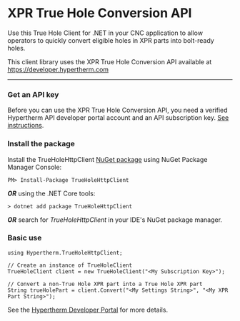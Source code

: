 # XPR True Hole Conversion API

Use this True Hole Client for .NET in your CNC application to allow operators to quickly convert eligible holes in XPR parts into bolt-ready holes.

This client library uses the XPR True Hole Conversion API available at https://developer.hypertherm.com 

-------------

### Get an API key
Before you can use the XPR True Hole Conversion API, you need a verified Hypertherm API developer portal account and an API subscription key. [See instructions](https://developer.hypertherm.com/get-api-key).

### Install the package
Install the TrueHoleHttpClient [NuGet package](https://www.nuget.org/packages/TrueHoleHttpClient/) using NuGet Package Manager Console:
```
PM> Install-Package TrueHoleHttpClient
```

_**OR**_ using the .NET Core tools:
```
> dotnet add package TrueHoleHttpClient
```

_**OR**_ search for *TrueHoleHttpClient* in your IDE's NuGet package manager.

### Basic use
```
using Hypertherm.TrueHoleHttpClient;

// Create an instance of TrueHoleClient
TrueHoleClient client = new TrueHoleClient("<My Subscription Key>");

// Convert a non-True Hole XPR part into a True Hole XPR part
String trueHolePart = client.Convert("<My Settings String>", "<My XPR Part String>");
```

See the [Hypertherm Developer Portal](https://developer.hypertherm.com) for more details.



